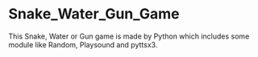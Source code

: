 # Snake_Water_Gun_Game
This Snake, Water or Gun game is made by Python which includes some module like Random, Playsound and pyttsx3. 

